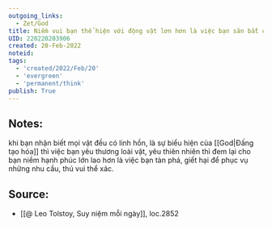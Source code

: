 ```yaml
---
outgoing_links:
  - Zet/God
title: Niềm vui bạn thể hiện với động vật lơn hơn là việc bạn săn bắt chúng
UID: 220220203906
created: 20-Feb-2022
noteid:
tags:
  - 'created/2022/Feb/20'
  - 'evergreen'
  - 'permanent/think'
publish: True
---
```

## Notes:
khi bạn nhận biết mọi vật đều có linh hồn, là sự biểu hiện của [[God|Đấng tạo hóa]] thì việc bạn yêu thương loài vật, yêu thiên nhiên thì đem lại cho bạn niềm hạnh phúc lớn lao hơn là việc bạn tàn phá, giết hại để phục vụ những nhu cầu, thú vui thể xác.

## Source:
- [[@ Leo Tolstoy, Suy niệm mỗi ngày]], loc.2852



